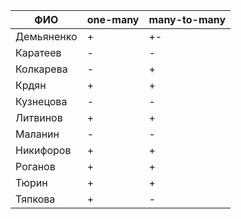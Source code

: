 | **ФИО**    | one-many | many-to-many |
|------------|----------|--------------|
| Демьяненко | +        | +-           |
| Каратеев   | -        | -            |
| Колкарева  | -        | +            |
| Крдян      | +        | +            |
| Кузнецова  | -        | -            |
| Литвинов   | +        | +            |
| Маланин    | -        | -            |
| Никифоров  | +        | +            |
| Роганов    | +        | +            |
| Тюрин      | +        | +            |
| Тяпкова    | +        | -            |
